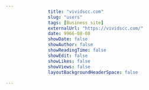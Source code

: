---
                title: "vividscc.com"
                slug: "users"
                tags: [Business site]
                externalUrl: "https://vividscc.com/"
                date: 9966-08-08
                showDate: false
                showAuthor: false
                showReadingTime: false
                showEdit: false
                showLikes: false
                showViews: false
                layoutBackgroundHeaderSpace: false
                ---
